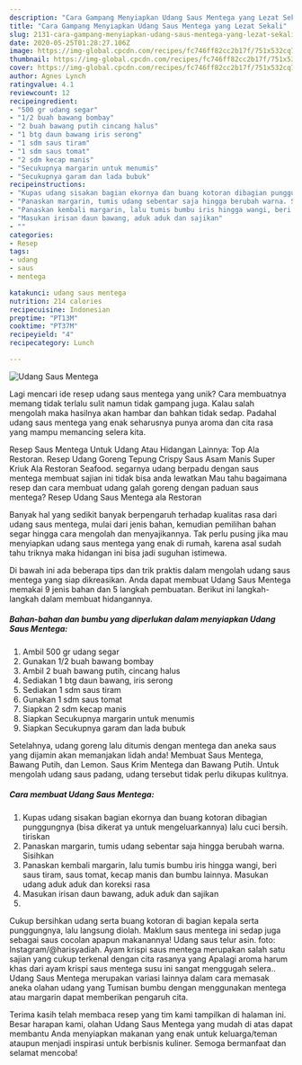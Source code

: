 ```yaml
---
description: "Cara Gampang Menyiapkan Udang Saus Mentega yang Lezat Sekali"
title: "Cara Gampang Menyiapkan Udang Saus Mentega yang Lezat Sekali"
slug: 2131-cara-gampang-menyiapkan-udang-saus-mentega-yang-lezat-sekali
date: 2020-05-25T01:28:27.106Z
image: https://img-global.cpcdn.com/recipes/fc746ff82cc2b17f/751x532cq70/udang-saus-mentega-foto-resep-utama.jpg
thumbnail: https://img-global.cpcdn.com/recipes/fc746ff82cc2b17f/751x532cq70/udang-saus-mentega-foto-resep-utama.jpg
cover: https://img-global.cpcdn.com/recipes/fc746ff82cc2b17f/751x532cq70/udang-saus-mentega-foto-resep-utama.jpg
author: Agnes Lynch
ratingvalue: 4.1
reviewcount: 12
recipeingredient:
- "500 gr udang segar"
- "1/2 buah bawang bombay"
- "2 buah bawang putih cincang halus"
- "1 btg daun bawang iris serong"
- "1 sdm saus tiram"
- "1 sdm saus tomat"
- "2 sdm kecap manis"
- "Secukupnya margarin untuk menumis"
- "Secukupnya garam dan lada bubuk"
recipeinstructions:
- "Kupas udang sisakan bagian ekornya dan buang kotoran dibagian punggungnya (bisa dikerat ya untuk mengeluarkannya) lalu cuci bersih. tiriskan"
- "Panaskan margarin, tumis udang sebentar saja hingga berubah warna. Sisihkan"
- "Panaskan kembali margarin, lalu tumis bumbu iris hingga wangi, beri saus tiram, saus tomat, kecap manis dan bumbu lainnya. Masukan udang aduk aduk dan koreksi rasa"
- "Masukan irisan daun bawang, aduk aduk dan sajikan"
- ""
categories:
- Resep
tags:
- udang
- saus
- mentega

katakunci: udang saus mentega 
nutrition: 214 calories
recipecuisine: Indonesian
preptime: "PT13M"
cooktime: "PT37M"
recipeyield: "4"
recipecategory: Lunch

---
```



![Udang Saus Mentega](https://img-global.cpcdn.com/recipes/fc746ff82cc2b17f/751x532cq70/udang-saus-mentega-foto-resep-utama.jpg)

Lagi mencari ide resep udang saus mentega yang unik? Cara membuatnya memang tidak terlalu sulit namun tidak gampang juga. Kalau salah mengolah maka hasilnya akan hambar dan bahkan tidak sedap. Padahal udang saus mentega yang enak seharusnya punya aroma dan cita rasa yang mampu memancing selera kita.

Resep Saus Mentega Untuk Udang Atau Hidangan Lainnya: Top Ala Restoran. Resep Udang Goreng Tepung Crispy Saus Asam Manis Super Kriuk Ala Restoran Seafood. segarnya udang berpadu dengan saus mentega membuat sajian ini tidak bisa anda lewatkan Mau tahu bagaimana resep dan cara membuat udang galah goreng dengan paduan saus mentega? Resep Udang Saus Mentega ala Restoran

Banyak hal yang sedikit banyak berpengaruh terhadap kualitas rasa dari udang saus mentega, mulai dari jenis bahan, kemudian pemilihan bahan segar hingga cara mengolah dan menyajikannya. Tak perlu pusing jika mau menyiapkan udang saus mentega yang enak di rumah, karena asal sudah tahu triknya maka hidangan ini bisa jadi suguhan istimewa.


Di bawah ini ada beberapa tips dan trik praktis dalam mengolah udang saus mentega yang siap dikreasikan. Anda dapat membuat Udang Saus Mentega memakai 9 jenis bahan dan 5 langkah pembuatan. Berikut ini langkah-langkah dalam membuat hidangannya.

<!--inarticleads1-->

##### Bahan-bahan dan bumbu yang diperlukan dalam menyiapkan Udang Saus Mentega:

1. Ambil 500 gr udang segar
1. Gunakan 1/2 buah bawang bombay
1. Ambil 2 buah bawang putih, cincang halus
1. Sediakan 1 btg daun bawang, iris serong
1. Sediakan 1 sdm saus tiram
1. Gunakan 1 sdm saus tomat
1. Siapkan 2 sdm kecap manis
1. Siapkan Secukupnya margarin untuk menumis
1. Siapkan Secukupnya garam dan lada bubuk


Setelahnya, udang goreng lalu ditumis dengan mentega dan aneka saus yang dijamin akan memanjakan lidah anda! Membuat Saus Mentega, Bawang Putih, dan Lemon. Saus Krim Mentega dan Bawang Putih. Untuk mengolah udang saus padang, udang tersebut tidak perlu dikupas kulitnya. 

<!--inarticleads2-->

##### Cara membuat Udang Saus Mentega:

1. Kupas udang sisakan bagian ekornya dan buang kotoran dibagian punggungnya (bisa dikerat ya untuk mengeluarkannya) lalu cuci bersih. tiriskan
1. Panaskan margarin, tumis udang sebentar saja hingga berubah warna. Sisihkan
1. Panaskan kembali margarin, lalu tumis bumbu iris hingga wangi, beri saus tiram, saus tomat, kecap manis dan bumbu lainnya. Masukan udang aduk aduk dan koreksi rasa
1. Masukan irisan daun bawang, aduk aduk dan sajikan
1. 


Cukup bersihkan udang serta buang kotoran di bagian kepala serta punggungnya, lalu langsung diolah. Maklum saus mentega ini sedap juga sebagai saus cocolan apapun makanannya! Udang saus telur asin. foto: Instagram/@harisyadiah. Ayam krispi saus mentega merupakan salah satu sajian yang cukup terkenal dengan cita rasanya yang Apalagi aroma harum khas dari ayam krispi saus mentega susu ini sangat menggugah selera.. Udang Saus Mentega merupakan variasi lainnya dalam cara memasak aneka olahan udang yang Tumisan bumbu dengan menggunakan mentega atau margarin dapat memberikan pengaruh cita. 

Terima kasih telah membaca resep yang tim kami tampilkan di halaman ini. Besar harapan kami, olahan Udang Saus Mentega yang mudah di atas dapat membantu Anda menyiapkan makanan yang enak untuk keluarga/teman ataupun menjadi inspirasi untuk berbisnis kuliner. Semoga bermanfaat dan selamat mencoba!
